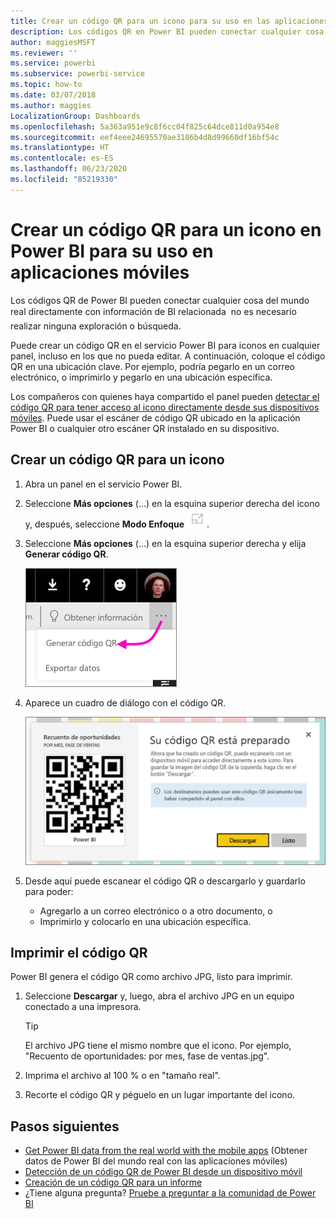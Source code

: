 ```yaml
---
title: Crear un código QR para un icono para su uso en las aplicaciones móviles de Power BI
description: Los códigos QR en Power BI pueden conectar cualquier cosa del mundo real directamente con información de BI en la aplicación móvil de Power BI, sin que se necesite una búsqueda.
author: maggiesMSFT
ms.reviewer: ''
ms.service: powerbi
ms.subservice: powerbi-service
ms.topic: how-to
ms.date: 03/07/2018
ms.author: maggies
LocalizationGroup: Dashboards
ms.openlocfilehash: 5a363a951e9c8f6cc04f825c64dce811d0a954e8
ms.sourcegitcommit: eef4eee24695570ae3186b4d8d99660df16bf54c
ms.translationtype: HT
ms.contentlocale: es-ES
ms.lasthandoff: 06/23/2020
ms.locfileid: "85219330"
---
```

# <a name="create-a-qr-code-for-a-tile-in-power-bi-to-use-in-the-mobile-apps"></a>Crear un código QR para un icono en Power BI para su uso en aplicaciones móviles
Los códigos QR de Power BI pueden conectar  cualquier cosa del mundo real directamente con información de BI relacionada &#151; no es necesario realizar ninguna exploración o búsqueda.

Puede crear un código QR en el servicio Power BI para iconos en cualquier panel, incluso en los que no pueda editar. A continuación, coloque el código QR en una ubicación clave. Por ejemplo, podría pegarlo en un correo electrónico, o imprimirlo y pegarlo en una ubicación específica. 

Los compañeros con quienes haya compartido el panel pueden [detectar el código QR para tener acceso al icono directamente desde sus dispositivos móviles](../consumer/mobile/mobile-apps-qr-code.md). Puede usar el escáner de código QR ubicado en la aplicación Power BI o cualquier otro escáner QR instalado en su dispositivo.


## <a name="create-a-qr-code-for-a-tile"></a>Crear un código QR para un icono
1. Abra un panel en el servicio Power BI.
2. Seleccione **Más opciones** (...) en la esquina superior derecha del icono y, después, seleccione **Modo Enfoque** ![](media/service-create-qr-code-for-tile/fullscreen-icon.jpg).
3. Seleccione **Más opciones** (...) en la esquina superior derecha y elija **Generar código QR**. 
   
    ![](media/service-create-qr-code-for-tile/power-bi-create-qr-code-tile.png)
4. Aparece un cuadro de diálogo con el código QR. 
   
    ![](media/service-create-qr-code-for-tile/pbi_qrcode_opportunity_count.png)
5. Desde aquí puede escanear el código QR o descargarlo y guardarlo para poder: 
   
   * Agregarlo a un correo electrónico o a otro documento, o 
   * Imprimirlo y colocarlo en una ubicación específica. 

## <a name="print-the-qr-code"></a>Imprimir el código QR
Power BI genera el código QR como archivo JPG, listo para imprimir. 

1. Seleccione **Descargar** y, luego, abra el archivo JPG en un equipo conectado a una impresora.  
   
   > [!TIP]
   > El archivo JPG tiene el mismo nombre que el icono. Por ejemplo, "Recuento de oportunidades: por mes, fase de ventas.jpg".
   > 
   > 
2. Imprima el archivo al 100 % o en "tamaño real".  
3. Recorte el código QR y péguelo en un lugar importante del icono. 

## <a name="next-steps"></a>Pasos siguientes
* [Get Power BI data from the real world with the mobile apps](../consumer/mobile/mobile-apps-data-in-real-world-context.md) (Obtener datos de Power BI del mundo real con las aplicaciones móviles)
* [Detección de un código QR de Power BI desde un dispositivo móvil](../consumer/mobile/mobile-apps-qr-code.md)
* [Creación de un código QR para un informe](service-create-qr-code-for-report.md)
* ¿Tiene alguna pregunta? [Pruebe a preguntar a la comunidad de Power BI](https://community.powerbi.com/)
